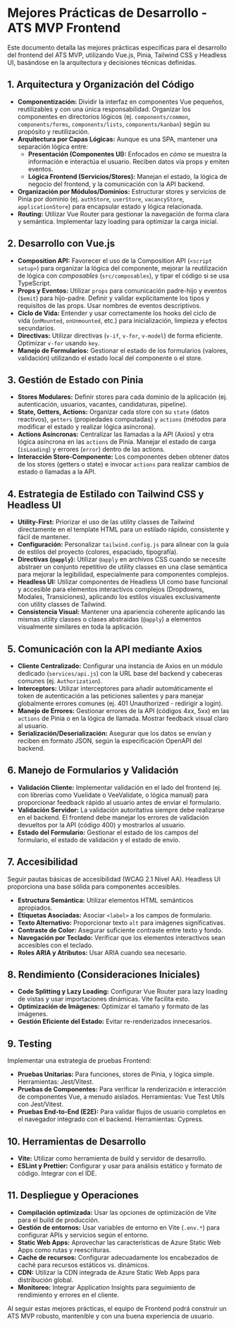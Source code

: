 # Mejores Prácticas de Desarrollo - ATS MVP Frontend

Este documento detalla las mejores prácticas específicas para el desarrollo del frontend del ATS MVP, utilizando Vue.js, Pinia, Tailwind CSS y Headless UI, basándose en la arquitectura y decisiones técnicas definidas.

## 1. Arquitectura y Organización del Código

- **Componentización:** Dividir la interfaz en componentes Vue pequeños, reutilizables y con una única responsabilidad. Organizar los componentes en directorios lógicos (ej. `components/common`, `components/forms`, `components/lists`, `components/kanban`) según su propósito y reutilización.
- **Arquitectura por Capas Lógicas:** Aunque es una SPA, mantener una separación lógica entre:
    - **Presentación (Componentes UI):** Enfocados en *cómo* se muestra la información e interactúa el usuario. Reciben datos vía props y emiten eventos.
    - **Lógica Frontend (Servicios/Stores):** Manejan el estado, la lógica de negocio del frontend, y la comunicación con la API backend.
- **Organización por Módulos/Dominios:** Estructurar stores y servicios de Pinia por dominio (ej. `authStore`, `userStore`, `vacancyStore`, `applicationStore`) para encapsular estado y lógica relacionada.
- **Routing:** Utilizar Vue Router para gestionar la navegación de forma clara y semántica. Implementar lazy loading para optimizar la carga inicial.

## 2. Desarrollo con Vue.js

- **Composition API:** Favorecer el uso de la Composition API (`<script setup>`) para organizar la lógica del componente, mejorar la reutilización de lógica con *composables* (`src/composables`), y tipar el código si se usa TypeScript.
- **Props y Eventos:** Utilizar `props` para comunicación padre-hijo y eventos (`$emit`) para hijo-padre. Definir y validar explícitamente los tipos y requisitos de las props. Usar nombres de eventos descriptivos.
- **Ciclo de Vida:** Entender y usar correctamente los hooks del ciclo de vida (`onMounted`, `onUnmounted`, etc.) para inicialización, limpieza y efectos secundarios.
- **Directivas:** Utilizar directivas (`v-if`, `v-for`, `v-model`) de forma eficiente. Optimizar `v-for` usando `key`.
- **Manejo de Formularios:** Gestionar el estado de los formularios (valores, validación) utilizando el estado local del componente o el store.

## 3. Gestión de Estado con Pinia

- **Stores Modulares:** Definir stores para cada dominio de la aplicación (ej. autenticación, usuarios, vacantes, candidaturas, pipeline).
- **State, Getters, Actions:** Organizar cada store con su `state` (datos reactivos), `getters` (propiedades computadas) y `actions` (métodos para modificar el estado y realizar lógica asíncrona).
- **Actions Asíncronas:** Centralizar las llamadas a la API (Axios) y otra lógica asíncrona en las `actions` de Pinia. Manejar el estado de carga (`isLoading`) y errores (`error`) dentro de las actions.
- **Interacción Store-Componente:** Los componentes deben obtener datos de los stores (getters o state) e invocar `actions` para realizar cambios de estado o llamadas a la API.

## 4. Estrategia de Estilado con Tailwind CSS y Headless UI

- **Utility-First:** Priorizar el uso de las utility classes de Tailwind directamente en el template HTML para un estilado rápido, consistente y fácil de mantener.
- **Configuración:** Personalizar `tailwind.config.js` para alinear con la guía de estilos del proyecto (colores, espaciado, tipografía).
- **Directivas (`@apply`):** Utilizar `@apply` en archivos CSS cuando se necesite abstraer un conjunto repetitivo de utility classes en una clase semántica para mejorar la legibilidad, especialmente para componentes complejos.
- **Headless UI:** Utilizar componentes de Headless UI como base funcional y accesible para elementos interactivos complejos (Dropdowns, Modales, Transiciones), aplicando los estilos visuales exclusivamente con utility classes de Tailwind.
- **Consistencia Visual:** Mantener una apariencia coherente aplicando las mismas utility classes o clases abstraídas (`@apply`) a elementos visualmente similares en toda la aplicación.

## 5. Comunicación con la API mediante Axios

- **Cliente Centralizado:** Configurar una instancia de Axios en un módulo dedicado (`services/api.js`) con la URL base del backend y cabeceras comunes (ej. `Authorization`).
- **Interceptors:** Utilizar interceptores para añadir automáticamente el token de autenticación a las peticiones salientes y para manejar globalmente errores comunes (ej. 401 Unauthorized - redirigir a login).
- **Manejo de Errores:** Gestionar errores de la API (códigos 4xx, 5xx) en las `actions` de Pinia o en la lógica de llamada. Mostrar feedback visual claro al usuario.
- **Serialización/Deserialización:** Asegurar que los datos se envían y reciben en formato JSON, según la especificación OpenAPI del backend.

## 6. Manejo de Formularios y Validación

- **Validación Cliente:** Implementar validación en el lado del frontend (ej. con librerías como Vuelidate o VeeValidate, o lógica manual) para proporcionar feedback rápido al usuario antes de enviar el formulario.
- **Validación Servidor:** La validación autoritativa siempre debe realizarse en el backend. El frontend debe manejar los errores de validación devueltos por la API (código 400) y mostrarlos al usuario.
- **Estado del Formulario:** Gestionar el estado de los campos del formulario, el estado de validación y el estado de envío.

## 7. Accesibilidad

Seguir pautas básicas de accesibilidad (WCAG 2.1 Nivel AA). Headless UI proporciona una base sólida para componentes accesibles.
- **Estructura Semántica:** Utilizar elementos HTML semánticos apropiados.
- **Etiquetas Asociadas:** Asociar `<label>` a los campos de formulario.
- **Texto Alternativo:** Proporcionar texto `alt` para imágenes significativas.
- **Contraste de Color:** Asegurar suficiente contraste entre texto y fondo.
- **Navegación por Teclado:** Verificar que los elementos interactivos sean accesibles con el teclado.
- **Roles ARIA y Atributos:** Usar ARIA cuando sea necesario.

## 8. Rendimiento (Consideraciones Iniciales)

- **Code Splitting y Lazy Loading:** Configurar Vue Router para lazy loading de vistas y usar importaciones dinámicas. Vite facilita esto.
- **Optimización de Imágenes:** Optimizar el tamaño y formato de las imágenes.
- **Gestión Eficiente del Estado:** Evitar re-renderizados innecesarios.

## 9. Testing

Implementar una estrategia de pruebas Frontend:
- **Pruebas Unitarias:** Para funciones, stores de Pinia, y lógica simple. Herramientas: Jest/Vitest.
- **Pruebas de Componentes:** Para verificar la renderización e interacción de componentes Vue, a menudo aislados. Herramientas: Vue Test Utils con Jest/Vitest.
- **Pruebas End-to-End (E2E):** Para validar flujos de usuario completos en el navegador integrado con el backend. Herramientas: Cypress.

## 10. Herramientas de Desarrollo

- **Vite:** Utilizar como herramienta de build y servidor de desarrollo.
- **ESLint y Prettier:** Configurar y usar para análisis estático y formato de código. Integrar con el IDE.

## 11. Despliegue y Operaciones

- **Compilación optimizada:** Usar las opciones de optimización de Vite para el build de producción.
- **Gestión de entornos:** Usar variables de entorno en Vite (`.env.*`) para configurar APIs y servicios según el entorno.
- **Static Web Apps:** Aprovechar las características de Azure Static Web Apps como rutas y reescrituras.
- **Cache de recursos:** Configurar adecuadamente los encabezados de caché para recursos estáticos vs. dinámicos.
- **CDN:** Utilizar la CDN integrada de Azure Static Web Apps para distribución global.
- **Monitoreo:** Integrar Application Insights para seguimiento de rendimiento y errores en el cliente.

Al seguir estas mejores prácticas, el equipo de Frontend podrá construir un ATS MVP robusto, mantenible y con una buena experiencia de usuario.